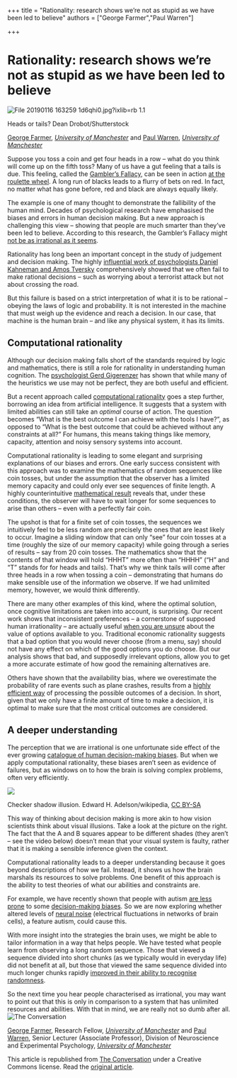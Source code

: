 +++
title = "Rationality: research shows we’re not as stupid as we have been led to believe"
authors = ["George Farmer","Paul Warren"]

+++


Rationality: research shows we’re not as stupid as we have been led to believe
==============================================================================

![File 20190116 163259 1d6qhi0.jpg?ixlib=rb 1.1](https://images.theconversation.com/files/254068/original/file-20190116-163259-1d6qhi0.jpg?ixlib=rb-1.1.0&q=45&auto=format&w=754&fit=clip)

Heads or tails? Dean Drobot/Shutterstock

[George Farmer](https://theconversation.com/profiles/george-farmer-230278), _[University of Manchester](http://theconversation.com/institutions/university-of-manchester-1204)_ and [Paul Warren](https://theconversation.com/profiles/paul-warren-536134), _[University of Manchester](http://theconversation.com/institutions/university-of-manchester-1204)_

Suppose you toss a coin and get four heads in a row – what do you think will come up on the fifth toss? Many of us have a gut feeling that a tails is due. This feeling, called the [Gambler’s Fallacy](https://www.psychologytoday.com/gb/blog/the-gravity-weight/201706/the-gamblers-fallacy-in-research), can be seen in action [at the roulette wheel](https://theconversation.com/can-maths-help-you-win-at-roulette-69440). A long run of blacks leads to a flurry of bets on red. In fact, no matter what has gone before, red and black are always equally likely.

The example is one of many thought to demonstrate the fallibility of the human mind. Decades of psychological research have emphasised the biases and errors in human decision making. But a new approach is challenging this view – showing that people are much smarter than they’ve been led to believe. According to this research, the Gambler’s Fallacy might [not be as irrational as it seems](http://psycnet.apa.org/doiLanding?doi=10.1037%2Fa0015241).

Rationality has long been an important concept in the study of judgement and decision making. The highly [influential work of psychologists Daniel Kahneman and Amos Tversky](https://www.newyorker.com/books/page-turner/the-two-friends-who-changed-how-we-think-about-how-we-think) comprehensively showed that we often fail to make rational decisions – such as worrying about a terrorist attack but not about crossing the road.

But this failure is based on a strict interpretation of what it is to be rational – obeying the laws of logic and probability. It is not interested in the machine that must weigh up the evidence and reach a decision. In our case, that machine is the human brain – and like any physical system, it has its limits.

Computational rationality
-------------------------

Although our decision making falls short of the standards required by logic and mathematics, there is still a role for rationality in understanding human cognition. The [psychologist Gerd Gigerenzer](https://www.mpib-berlin.mpg.de/de/forschung/adaptives-verhalten-und-kognition/publikationen/buecher/simple-heuristics) has shown that while many of the heuristics we use may not be perfect, they are both useful and efficient.

But a recent approach called [computational rationality](https://onlinelibrary.wiley.com/doi/full/10.1111/tops.12086) goes a step further, borrowing an idea from artificial intelligence. It suggests that a system with limited abilities can still take an _optimal_ course of action. The question becomes “What is the best outcome I can achieve with the tools I have?”, as opposed to “What is the best outcome that could be achieved without any constraints at all?” For humans, this means taking things like memory, capacity, attention and noisy sensory systems into account.

Computational rationality is leading to some elegant and surprising explanations of our biases and errors. One early success consistent with this approach was to examine the mathematics of random sequences like coin tosses, but under the assumption that the observer has a limited memory capacity and could only ever see sequences of finite length. A highly counterintuitive [mathematical result](http://psycnet.apa.org/doiLanding?doi=10.1037%2Fa0015241) reveals that, under these conditions, the observer will have to wait longer for some sequences to arise than others – even with a perfectly fair coin.

The upshot is that for a finite set of coin tosses, the sequences we intuitively feel to be less random are precisely the ones that are least likely to occur. Imagine a sliding window that can only “see” four coin tosses at a time (roughly the size of our memory capacity) while going through a series of results – say from 20 coin tosses. The mathematics show that the contents of that window will hold “HHHT” more often than “HHHH” (“H” and “T” stands for for heads and tails). That’s why we think tails will come after three heads in a row when tossing a coin – demonstrating that humans do make sensible use of the information we observe. If we had unlimited memory, however, we would think differently.

There are many other examples of this kind, where the optimal solution, once cognitive limitations are taken into account, is surprising. Our recent work shows that inconsistent preferences – a cornerstone of supposed human irrationality – are actually useful [when you are unsure](http://psycnet.apa.org/fulltext/2016-30868-002.html) about the value of options available to you. Traditional economic rationality suggests that a bad option that you would never choose (from a menu, say) should not have any effect on which of the good options you do choose. But our analysis shows that bad, and supposedly irrelevant options, allow you to get a more accurate estimate of how good the remaining alternatives are.

Others have shown that the availability bias, where we overestimate the probability of rare events such as plane crashes, results from a [highly efficient way](http://dx.doi.org/10.1037/rev0000074) of processing the possible outcomes of a decision. In short, given that we only have a finite amount of time to make a decision, it is optimal to make sure that the most critical outcomes are considered.

A deeper understanding
----------------------

The perception that we are irrational is one unfortunate side effect of the ever growing [catalogue of human decision-making biases](https://en.wikipedia.org/wiki/List_of_cognitive_biases). But when we apply computational rationality, these biases aren’t seen as evidence of failures, but as windows on to how the brain is solving complex problems, often very efficiently.

![](https://images.theconversation.com/files/252642/original/file-20190107-32145-ra2n0z.png?ixlib=rb-1.1.0&q=45&auto=format&w=237&fit=clip)

Checker shadow illusion. Edward H. Adelson/wikipedia, [CC BY-SA](http://creativecommons.org/licenses/by-sa/4.0/)

This way of thinking about decision making is more akin to how vision scientists think about visual illusions. Take a look at the picture on the right. The fact that the A and B squares appear to be different shades (they aren’t – see the video below) doesn’t mean that your visual system is faulty, rather that it is making a sensible inference given the context.

Computational rationality leads to a deeper understanding because it goes beyond descriptions of how we fail. Instead, it shows us how the brain marshals its resources to solve problems. One benefit of this approach is the ability to test theories of what our abilities and constraints are.

For example, we have recently shown that people with autism [are less prone](https://journals.sagepub.com/doi/full/10.1177/0956797617694867) to some [decision-making biases](https://theconversation.com/people-with-autism-make-more-logical-decisions-66946). So we are now exploring whether altered levels of [neural noise](https://en.wikipedia.org/wiki/Neuronal_noise) (electrical fluctuations in networks of brain cells), a feature autism, could cause this.

With more insight into the strategies the brain uses, we might be able to tailor information in a way that helps people. We have tested what people learn from observing a long random sequence. Those that viewed a sequence divided into short chunks (as we typically would in everyday life) did not benefit at all, but those that viewed the same sequence divided into much longer chunks rapidly [improved in their ability to recognise randomness](http://psycnet.apa.org/record/2016-62338-004).

So the next time you hear people characterised as irrational, you may want to point out that this is only in comparison to a system that has unlimited resources and abilities. With that in mind, we are really not so dumb after all.![The Conversation](https://counter.theconversation.com/content/108218/count.gif?distributor=republish-lightbox-basic)

[George Farmer](https://theconversation.com/profiles/george-farmer-230278), Research Fellow, _[University of Manchester](http://theconversation.com/institutions/university-of-manchester-1204)_ and [Paul Warren](https://theconversation.com/profiles/paul-warren-536134), Senior Lecturer (Associate Professor), Division of Neuroscience and Experimental Psychology, _[University of Manchester](http://theconversation.com/institutions/university-of-manchester-1204)_

This article is republished from [The Conversation](http://theconversation.com) under a Creative Commons license. Read the [original article](https://theconversation.com/rationality-research-shows-were-not-as-stupid-as-we-have-been-led-to-believe-108218).
